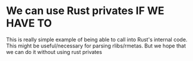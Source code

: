 # We can use Rust privates IF WE HAVE TO

This is really simple example of being able to call into Rust's internal code.
This might be useful/necessary for parsing rlibs/rmetas. But we hope that we can
do it without using rust privates
